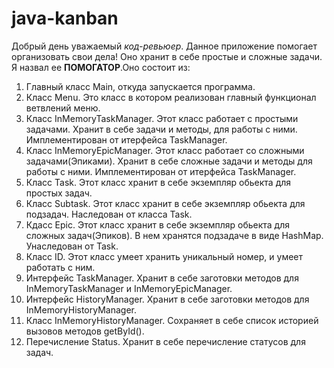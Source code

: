 # java-kanban
Добрый день уважаемый *код-ревьюер*. Данное приложение помогает организовать свои дела! Оно хранит в себе простые и сложные задачи. Я назвал ее **ПОМОГАТОР**.Оно состоит из:
1. Главный класс Main, откуда запускается программа.
2. Класс Menu. Это класс в котором реализован главный функционал ветвлений меню.
3. Класс InMemoryTaskManager. Этот класс работает с простыми задачами. Хранит в себе задачи и методы, для работы с ними. Имплементирован от итерфейса TaskManager.
4. Класс InMemoryEpicManager. Этот класс работает со сложными задачами(Эпиками). Хранит в себе сложные задачи и методы для работы с ними. Имплементирован от итерфейса TaskManager.
5. Класс Task. Этот класс хранит в себе экземпляр обьекта для простых задач.
6. Класс Subtask. Этот класс хранит в себе экземпляр обьекта для подзадач. Наследован от класса Task.
7. Кдасс Epic. Этот класс хранит  в себе экземпляр обьекта для сложных задач(Эпиков). В нем хранятся подзадаче в виде HashMap. Унаследован от Task.
8. Класс ID. Этот класс умеет хранить уникальный номер, и умеет работать с ним.
9. Интерфейс TaskManager. Хранит в себе заготовки методов для InMemoryTaskManager и InMemoryEpicManager.
10. Интерфейс HistoryManager. Хранит в себе заготовки методов для InMemoryHistoryManager.
11. Класс InMemoryHistoryManager. Сохраняет в себе список  историей вызовов методов getById().
12. Перечисление Status. Хранит в себе перечисление статусов для задач.
 

